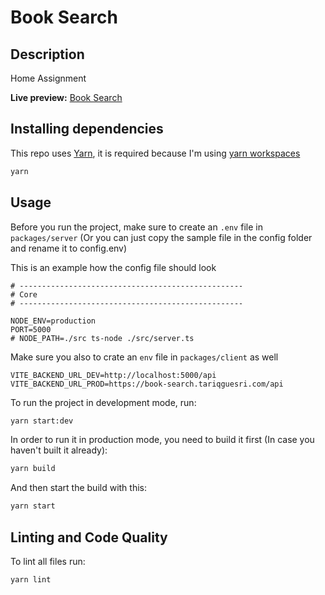 # Book Search

## Description

Home Assignment

**Live preview:** [Book Search](https://book-search.tariqguesri.com/)

## Installing dependencies

This repo uses [Yarn](https://yarnpkg.com/), it is required because I'm using [yarn workspaces](https://classic.yarnpkg.com/en/docs/workspaces/)

```sh
yarn
```

## Usage

Before you run the project, make sure to create an `.env` file in `packages/server` (Or you can just copy the sample file in the config folder and rename it to config.env)

This is an example how the config file should look

```.env
# --------------------------------------------------
# Core
# --------------------------------------------------

NODE_ENV=production
PORT=5000
# NODE_PATH=./src ts-node ./src/server.ts
```

Make sure you also to crate an `env` file in `packages/client` as well

```.env
VITE_BACKEND_URL_DEV=http://localhost:5000/api
VITE_BACKEND_URL_PROD=https://book-search.tariqguesri.com/api
```

To run the project in development mode, run:

```sh
yarn start:dev
```

In order to run it in production mode, you need to build it first (In case you haven't built it already): 

```sh
yarn build
```

And then start the build with this:

```sh
yarn start
```


## Linting and Code Quality

To lint all files run:

```sh
yarn lint
```

